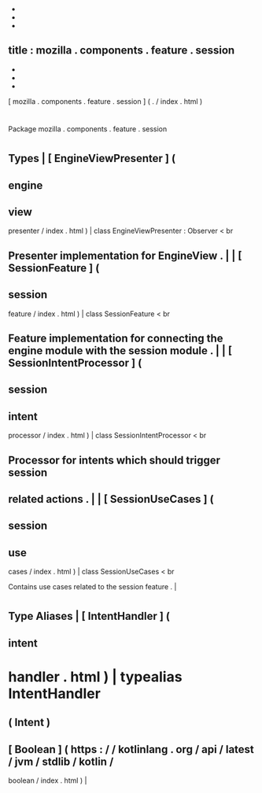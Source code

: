 -
-
-
title
:
mozilla
.
components
.
feature
.
session
-
-
-
-
[
mozilla
.
components
.
feature
.
session
]
(
.
/
index
.
html
)
#
#
Package
mozilla
.
components
.
feature
.
session
#
#
#
Types
|
[
EngineViewPresenter
]
(
-
engine
-
view
-
presenter
/
index
.
html
)
|
class
EngineViewPresenter
:
Observer
<
br
>
Presenter
implementation
for
EngineView
.
|
|
[
SessionFeature
]
(
-
session
-
feature
/
index
.
html
)
|
class
SessionFeature
<
br
>
Feature
implementation
for
connecting
the
engine
module
with
the
session
module
.
|
|
[
SessionIntentProcessor
]
(
-
session
-
intent
-
processor
/
index
.
html
)
|
class
SessionIntentProcessor
<
br
>
Processor
for
intents
which
should
trigger
session
-
related
actions
.
|
|
[
SessionUseCases
]
(
-
session
-
use
-
cases
/
index
.
html
)
|
class
SessionUseCases
<
br
>
Contains
use
cases
related
to
the
session
feature
.
|
#
#
#
Type
Aliases
|
[
IntentHandler
]
(
-
intent
-
handler
.
html
)
|
typealias
IntentHandler
=
(
Intent
)
-
>
[
Boolean
]
(
https
:
/
/
kotlinlang
.
org
/
api
/
latest
/
jvm
/
stdlib
/
kotlin
/
-
boolean
/
index
.
html
)
|

